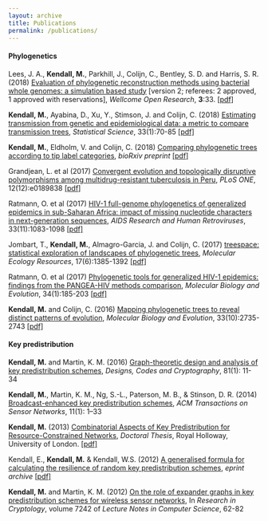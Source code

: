 ```yaml
---
layout: archive
title: Publications
permalink: /publications/
---
```


#### Phylogenetics

Lees, J. A., **Kendall, M.**, Parkhill, J., Colijn, C., Bentley, S. D. and Harris, S. R. (2018)
<a href="https://wellcomeopenresearch.org/articles/3-33/v2" target="_blank">  Evaluation of phylogenetic reconstruction methods using bacterial whole genomes: a simulation based study</a>
[version 2; referees: 2 approved, 1 approved with reservations], *Wellcome Open Research*, **3**:33.
<span data-badge-popover="bottom" data-badge-type="2" data-doi="10.12688/wellcomeopenres.14265.1" data-hide-no-mentions="true" class="altmetric-embed"></span>
<i class="fa fa-file-pdf"></i> <a href="https://michellekendall.github.io/papers/WOR2018.pdf" target="_blank">  [pdf]</a>

**Kendall, M.**, Ayabina, D., Xu, Y., Stimson, J. and Colijn, C. (2018)
<a href="http://dx.doi.org/10.1214/17-STS637" target="_blank"> Estimating transmission from genetic and epidemiological data: a metric to compare transmission trees</a>, *Statistical Science*, 33(1):70-85
<span data-badge-popover="bottom" data-badge-type="2" data-arxiv-id='1609.09051' data-hide-no-mentions="true" class="altmetric-embed"></span>
<span data-badge-popover="bottom" data-badge-type="2" data-doi="10.1214/17-STS637" data-hide-no-mentions="true" class="altmetric-embed"></span>
<i class="fa fa-file-pdf"></i> <a href="https://michellekendall.github.io/papers/SS2018.pdf" target="_blank">  [pdf]</a>

**Kendall, M.**, Eldholm, V. and Colijn, C. (2018)
<a href="https://doi.org/10.1101/251710" target="_blank"> Comparing phylogenetic trees according to tip label categories</a>, *bioRxiv preprint*
<span data-badge-popover="bottom" data-badge-type="2" data-doi="10.1101/251710" data-hide-no-mentions="true" class="altmetric-embed"></span>
<i class="fa fa-file-pdf"></i> <a href="https://michellekendall.github.io/papers/bioRxiv2018_tipcategories.pdf" target="_blank">  [pdf]</a>

Grandjean, L. et al (2017)
<a href="https://doi.org/10.1371/journal.pone.0189838" target="_blank"> Convergent evolution and topologically disruptive polymorphisms among multidrug-resistant tuberculosis in Peru</a>, *PLoS ONE*, 12(12):e0189838
<span data-badge-popover="bottom" data-badge-type="2" data-doi="10.1371/journal.pone.0189838" data-hide-no-mentions="true" class="altmetric-embed"></span>
<i class="fa fa-file-pdf"></i> <a href="https://michellekendall.github.io/papers/plone2017.pdf" target="_blank">  [pdf]</a>

Ratmann, O. et al (2017)
<a href="https://doi.org/10.1089/aid.2017.0061" target="_blank"> HIV-1 full-genome phylogenetics of generalized epidemics in sub-Saharan Africa: impact of missing nucleotide characters in next-generation sequences</a>, *AIDS Research and Human Retroviruses*, 33(11):1083-1098
<span data-badge-popover="bottom" data-badge-type="2" data-doi="10.1089/aid.2017.0061" data-hide-no-mentions="true" class="altmetric-embed"></span>
<i class="fa fa-file-pdf"></i> <a href="https://michellekendall.github.io/papers/aid2017.pdf" target="_blank">  [pdf]</a>

Jombart, T., **Kendall, M.**, Almagro-Garcia, J. and Colijn, C. (2017)
<a href="http://doi.wiley.com/10.1111/1755-0998.12676" target="_blank"> treespace: statistical exploration of landscapes of phylogenetic trees</a>, *Molecular Ecology Resources*, 17(6):1385-1392
<span data-badge-popover="bottom" data-badge-type="2" data-doi="10.1111/1755-0998.12676" data-hide-no-mentions="true" class="altmetric-embed"></span>
<i class="fa fa-file-pdf"></i> <a href="https://michellekendall.github.io/papers/MER2017.pdf" target="_blank">  [pdf]</a>

Ratmann, O. et al (2017)
<a href="https://doi.org/10.1093/molbev/msw217" target="_blank"> Phylogenetic tools for generalized HIV-1 epidemics: findings from the PANGEA-HIV methods comparison</a>, *Molecular Biology and Evolution*, 34(1):185-203
<span data-badge-popover="bottom" data-badge-type="2" data-doi="10.1093/molbev/msw217" data-hide-no-mentions="true" class="altmetric-embed"></span>
<i class="fa fa-file-pdf"></i> <a href="https://michellekendall.github.io/papers/MBE2017.pdf" target="_blank">  [pdf]</a>

**Kendall, M.** and Colijn, C. (2016)
<a href="https://doi.org/10.1093/molbev/msw124" target="_blank"> Mapping phylogenetic trees to reveal distinct patterns of evolution</a>, *Molecular Biology and Evolution*, 33(10):2735-2743
<span data-badge-popover="bottom" data-badge-type="2" data-doi="10.1093/molbev/msw124" data-hide-no-mentions="true" class="altmetric-embed"></span>
<i class="fa fa-file-pdf"></i> <a href="https://michellekendall.github.io/papers/MBE2016.pdf" target="_blank">  [pdf]</a>

#### Key predistribution

**Kendall, M.** and Martin, K. M. (2016)
<a href="http://link.springer.com/article/10.1007/s10623-015-0124-0" target="_blank"> Graph-theoretic design and analysis of key predistribution schemes</a>, *Designs, Codes and Cryptography*, 81(1): 11-34

**Kendall, M.**, Martin, K. M., Ng, S.-L., Paterson, M. B., & Stinson, D. R. (2014)
<a href="http://dl.acm.org/citation.cfm?id=2629661" target="_blank"> Broadcast-enhanced key predistribution schemes</a>, *ACM Transactions on Sensor Networks*, 11(1): 1–33

**Kendall, M.** (2013)
<a href="https://pure.royalholloway.ac.uk/portal/en/publications/combinatorial-aspects-of-key-predistribution-for-resourceconstrained-networks(fca201c4-8a84-4b8f-bd1a-be8851e78d1d).html" target="_blank"> Combinatorial Aspects of Key Predistribution for Resource-Constrained Networks</a>, *Doctoral Thesis*, Royal Holloway, University of London.
<i class="fa fa-file-pdf"></i> <a href="https://michellekendall.github.io/papers/Thesis.pdf" target="_blank">  [pdf]</a>

Kendall, E., **Kendall, M.** & Kendall, W.S. (2012)
<a href="http://eprint.iacr.org/2012/426" target="_blank"> A generalised formula for calculating the resilience of random key predistribution schemes</a>, *eprint archive*
<i class="fa fa-file-pdf"></i> <a href="https://michellekendall.github.io/papers/MBE2016.pdf" target="_blank">  [pdf]</a>

**Kendall, M.** and Martin, K. M. (2012)
<a href="http://link.springer.com/chapter/10.1007%2F978-3-642-34159-5_5" target="_blank"> On the role of expander graphs in key predistribution schemes for wireless sensor networks</a>, In *Research in Cryptology*, volume 7242 of *Lecture Notes in Computer Science*, 62-82

